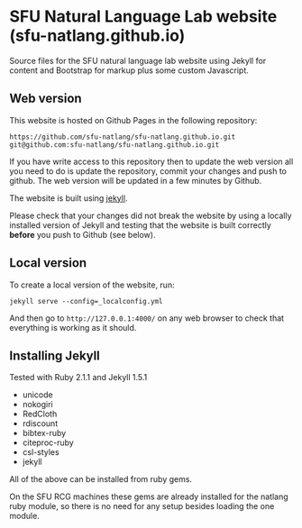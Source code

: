 SFU Natural Language Lab website (sfu-natlang.github.io)
=====================

Source files for the SFU natural language lab website using Jekyll
for content and Bootstrap for markup plus some custom Javascript.

## Web version

This website is hosted on Github Pages in the following repository:

    https://github.com/sfu-natlang/sfu-natlang.github.io.git
    git@github.com:sfu-natlang/sfu-natlang.github.io.git

If you have write access to this repository then to update the web
version all you need to do is update the repository, commit your
changes and push to github. The web version will be updated in a
few minutes by Github.

The website is built using [jekyll](http://jekyllrb.com/).

Please check that your changes did not break the website by using
a locally installed version of Jekyll and testing that the website
is built correctly **before** you push to Github (see below).

## Local version

To create a local version of the website, run:

    jekyll serve --config=_localconfig.yml 

And then go to `http://127.0.0.1:4000/` on any web browser to check
that everything is working as it should.

## Installing Jekyll

Tested with Ruby 2.1.1 and Jekyll 1.5.1

- unicode
- nokogiri
- RedCloth
- rdiscount
- bibtex-ruby
- citeproc-ruby
- csl-styles
- jekyll

All of the above can be installed from ruby gems. 

On the SFU RCG machines these gems are already installed for the
natlang ruby module, so there is no need for any setup besides
loading the one module.

